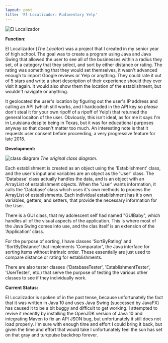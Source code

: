 ```yaml
---
layout: post
title: 'El-Localizador: Rudimentary Yelp'
---
```

![El Localizador](https://github.com/dylan-sh/el-localizador/assets/50163127/17750565-1791-4fd0-bff5-e2ca25c828e0)

**Function:**

El Localizador (*The Locator*) was a project that I created in my senior year of high school. The goal was to create a program using Java and Java Swing that allowed the user to see all of the businesses within a radius they set, of a category that they select, and sort by either distance or rating. The rating was something that they would set themselves, it wasn't advanced enough to import Google reviews or Yelp or anything. They could rate it out of 5 stars and write a short description of their experience should they ever visit it again. It would also show them the location of the establishment, but wouldn't navigate or anything.

It geolocated the user's location by figuring out the user's IP address and calling an API (which still works, and I hardcoded in the API key so *please* don't steal it for your own ripoff of a ripoff of Yelp!) that returned the general locaiton of the user. Obviously, this isn't ideal, as for me it says I'm in Louisiana despite being in Texas, but it was for educational purposes anyway so that doesn't matter too much. An interesting note is that it requests user consent before proceeding, a very progressive feature for late 2018.

**Development:**

![class diagram](https://github.com/dylan-sh/el-localizador/assets/50163127/74201794-8207-4b58-8399-346b19eed714)
*The original class diagram.*

Each establishment is created as an object using the 'Establishment' class, and the user's input and variables are an object as the 'User' class. The 'Database' class actually handles the data, and is an object with an ArrayList of establishment objects. When the 'User' wants information, it calls the 'Database' class which uses it's own methods to process the ArrayList of establishments. Each individual establishment has it's own variables, getters, and setters, that provide the necessary information for the User.

There is a GUI class, that my adolescent self had named "GUIBaby", which handles all of the visual aspects of the application. This is where most of the Java Swing comes into use, and the clas itself is an extension of the 'Application' class.

For the purpose of sorting, I have classes 'SortByRating' and 'SortByDistance' that implements 'Comparator', the Java interface for sorting items without intrinsic order. These essentially are just used to compare distance or rating for establishments.

There are also tester classes ('DatabaseTester', 'EstablishmentTester', 'UserTester', etc.) that serve the purpose of testing the various other classes to see if they individually work.

**Current Status:**

El Localizador is spoken of in the past tense, because unfortunately the fact that it was written in Java 10 and uses Java Swing (successed by JavaFX) has caused it to be a bit buggy and difficult to get working. I attempted to revive it recently by installing the OpenJDK version of Java 10 and integrating Maven to fix an API JSON bug, but unfortunately it still does not load properly. I'm sure with enough time and effort I could bring it back, but given the time and effort that would take I unfortunately feel the sun has set on that gray and turqouise backdrop forever.
